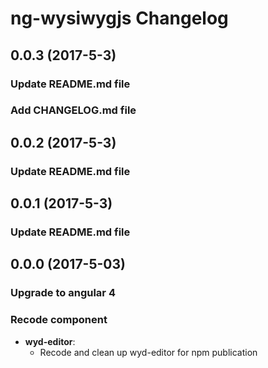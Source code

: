 # ng-wysiwygjs Changelog

## 0.0.3 (2017-5-3)

### Update README.md file

### Add CHANGELOG.md file

## 0.0.2 (2017-5-3)

### Update README.md file

## 0.0.1 (2017-5-3)

### Update README.md file

## 0.0.0 (2017-5-03)

### Upgrade to angular 4

### Recode component
* __wyd-editor__:
    * Recode and clean up wyd-editor for npm publication
